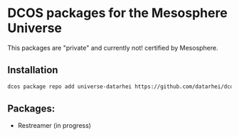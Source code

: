 # DCOS packages for the Mesosphere Universe

This packages are "private" and currently not! certified by Mesosphere.

## Installation

```sh
dcos package repo add universe-datarhei https://github.com/datarhei/dcos-packages/archive/version-2.x.zip
```

## Packages:

* Restreamer (in progress)